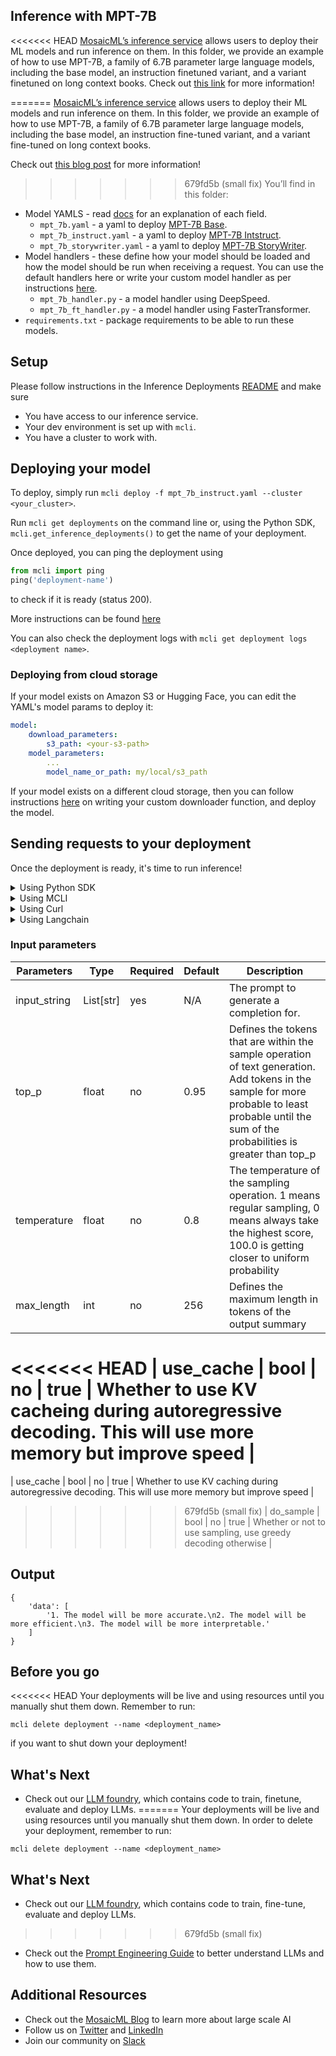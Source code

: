 ## Inference with MPT-7B

<<<<<<< HEAD
[MosaicML’s inference service](https://www.mosaicml.com/blog/inference-launch) allows users to deploy their ML models and run inference on them. In this folder, we provide an example of how to use MPT-7B, a family of 6.7B parameter large language models, including the base model, an instruction finetuned variant, and a variant finetuned on long context books. Check out [this link](https://www.mosaicml.com/blog/mpt-7b) for more information!

=======
[MosaicML’s inference service](https://www.mosaicml.com/inference) allows users to deploy their ML models and run inference on them. In this folder, we provide an example of how to use MPT-7B, a family of 6.7B parameter large language models, including the base model, an instruction fine-tuned variant, and a variant fine-tuned on long context books.

Check out [this blog post](https://www.mosaicml.com/blog/mpt-7b) for more information!

>>>>>>> 679fd5b (small fix)
You’ll find in this folder:

- Model YAMLS - read [docs](https://docs.mosaicml.com/projects/mcli/en/latest/inference/inference_schema.html) for an explanation of each field.
    - `mpt_7b.yaml` - a yaml to deploy [MPT-7B Base](https://huggingface.co/mosaicml/mpt-7b).
    - `mpt_7b_instruct.yaml` - a yaml to deploy [MPT-7B Intstruct](https://huggingface.co/mosaicml/mpt-7b-instruct).
    - `mpt_7b_storywriter.yaml` - a yaml to deploy [MPT-7B StoryWriter](https://huggingface.co/mosaicml/mpt-7b-storywriter).
- Model handlers - these define how your model should be loaded and how the model should be run when receiving a request. You can use the default handlers here or write your custom model handler as per instructions [here](https://docs.mosaicml.com/projects/mcli/en/latest/inference/deployment_features.html#custom-model-handlers).
    - `mpt_7b_handler.py` - a model handler using DeepSpeed.
    - `mpt_7b_ft_handler.py` - a model handler using FasterTransformer.
- `requirements.txt` - package requirements to be able to run these models.


## Setup

Please follow instructions in the Inference Deployments [README](https://github.com/mosaicml/examples/tree/main/examples/inference-deployments/README.md) and make sure
- You have access to our inference service.
- Your dev environment is set up with `mcli`.
- You have a cluster to work with.

## Deploying your model

To deploy, simply run `mcli deploy -f mpt_7b_instruct.yaml --cluster <your_cluster>`.

Run `mcli get deployments` on the command line or, using the Python SDK, `mcli.get_inference_deployments()` to get the name of your deployment.


Once deployed, you can ping the deployment using
```python
from mcli import ping
ping('deployment-name')
```
to check if it is ready (status 200).

More instructions can be found [here](https://docs.mosaicml.com/projects/mcli/en/latest/quick_start/quick_start_inference.html)

You can also check the deployment logs with `mcli get deployment logs <deployment name>`.

### Deploying from cloud storage
If your model exists on Amazon S3 or Hugging Face, you can edit the YAML's model params to deploy it:
```yaml
model:
    download_parameters:
        s3_path: <your-s3-path>
    model_parameters:
        ...
        model_name_or_path: my/local/s3_path
```

If your model exists on a different cloud storage, then you can follow instructions [here](https://docs.mosaicml.com/projects/mcli/en/latest/inference/deployment_features.html#id1) on writing your custom downloader function, and deploy the model.

## Sending requests to your deployment

Once the deployment is ready, it's time to run inference!

<details>
<summary> Using Python SDK </summary>


```python
from mcli import predict

deployment = get_inference_deployment(<deployment-name>)
input = {
    {
        "input_strings": "Write 3 reasons why you should train an AI model on domain specific data set.",
        "temperature": 0.01
    }
}
predict(deployment, input)

```
</details>

<details>
<summary> Using MCLI </summary>

```bash
mcli predict <deployment-name> --input '{"input_strings": ["hello world!"]}'

```
</details>

<details>
<summary> Using Curl </summary>

```bash
curl https://<deployment-name>.inf.hosted-on.mosaicml.hosting/predict \
-H "Authorization: <your_api_key>" \
-d '{"input_strings": ["hello world!"]}'
```
</details>

<details>
<summary> Using Langchain </summary>

```python
from getpass import getpass

MOSAICML_API_TOKEN = getpass()
import os

os.environ["MOSAICML_API_TOKEN"] = MOSAICML_API_TOKEN
from langchain.llms import MosaicML
from langchain import PromptTemplate, LLMChain
template = """Question: {question}"""

prompt = PromptTemplate(template=template, input_variables=["question"])
llm = MosaicML(inject_instruction_format=True, model_kwargs={'do_sample': False})
llm_chain = LLMChain(prompt=prompt, llm=llm)
question = "Write 3 reasons why you should train an AI model on domain specific data set."

llm_chain.run(question)

```
</details>

### Input parameters
| Parameters | Type | Required | Default | Description |
| --- | --- | --- | --- | --- |
| input_string | List[str] | yes | N/A | The prompt to generate a completion for. |
| top_p | float | no | 0.95 | Defines the tokens that are within the sample operation of text generation. Add tokens in the sample for more probable to least probable until the sum of the probabilities is greater than top_p |
| temperature | float | no | 0.8 | The temperature of the sampling operation. 1 means regular sampling, 0 means always take the highest score, 100.0 is getting closer to uniform probability |
| max_length | int | no | 256 | Defines the maximum length in tokens of the output summary |
<<<<<<< HEAD
| use_cache | bool | no | true | Whether to use KV cacheing during autoregressive decoding. This will use more memory but improve speed |
=======
| use_cache | bool | no | true | Whether to use KV caching during autoregressive decoding. This will use more memory but improve speed |
>>>>>>> 679fd5b (small fix)
| do_sample | bool | no | true | Whether or not to use sampling, use greedy decoding otherwise |


## Output

```
{
    'data': [
        '1. The model will be more accurate.\n2. The model will be more efficient.\n3. The model will be more interpretable.'
    ]
}
```

## Before you go

<<<<<<< HEAD
Your deployments will be live and using resources until you manually shut them down. Remember to run:
```
mcli delete deployment --name <deployment_name>
```
if you want to shut down your deployment!

## What's Next
 - Check out our [LLM foundry](https://github.com/mosaicml/llm-foundry), which contains code to train, finetune, evaluate and deploy LLMs.
=======
Your deployments will be live and using resources until you manually shut them down. In order to delete your deployment, remember to run:
```
mcli delete deployment --name <deployment_name>
```

## What's Next
 - Check out our [LLM foundry](https://github.com/mosaicml/llm-foundry), which contains code to train, fine-tune, evaluate and deploy LLMs.
>>>>>>> 679fd5b (small fix)
 - Check out the [Prompt Engineering Guide](https://www.promptingguide.ai) to better understand LLMs and how to use them.


## Additional Resources
- Check out the [MosaicML Blog](https://www.mosaicml.com/blog) to learn more about large scale AI
- Follow us on [Twitter](https://twitter.com/mosaicml) and [LinkedIn](https://www.linkedin.com/company/mosaicml)
- Join our community on [Slack](https://mosaicml.me/slack)
